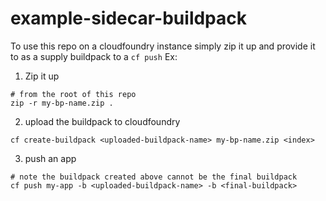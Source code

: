 # example-sidecar-buildpack

To use this repo on a cloudfoundry instance simply zip it up and provide it to as a supply buildpack to a `cf push`
Ex:

1) Zip it up
```
# from the root of this repo
zip -r my-bp-name.zip .
```
2) upload the buildpack to cloudfoundry
```
cf create-buildpack <uploaded-buildpack-name> my-bp-name.zip <index>
```
3) push an app
```
# note the buildpack created above cannot be the final buildpack
cf push my-app -b <uploaded-buildpack-name> -b <final-buildpack>  
```

